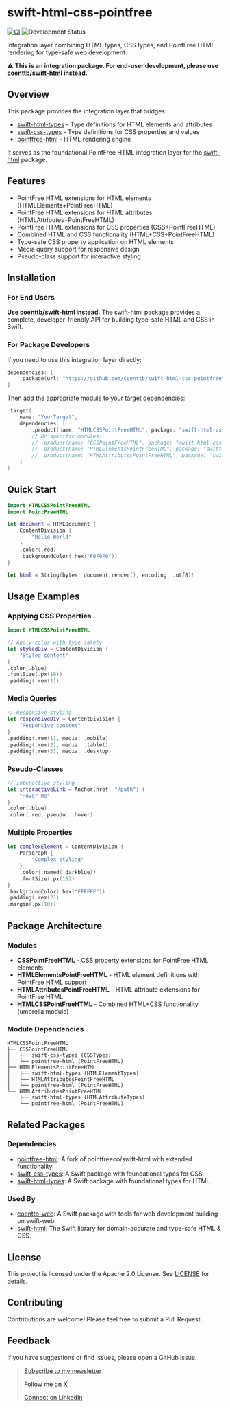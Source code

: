 # swift-html-css-pointfree

[![CI](https://github.com/coenttb/swift-html-css-pointfree/workflows/CI/badge.svg)](https://github.com/coenttb/swift-html-css-pointfree/actions/workflows/ci.yml)
![Development Status](https://img.shields.io/badge/status-active--development-blue.svg)

Integration layer combining HTML types, CSS types, and PointFree HTML rendering for type-safe web development.

⚠️ **This is an integration package. For end-user development, please use [coenttb/swift-html](https://github.com/coenttb/swift-html) instead.**

## Overview

This package provides the integration layer that bridges:
- [swift-html-types](https://github.com/coenttb/swift-html-types) - Type definitions for HTML elements and attributes
- [swift-css-types](https://github.com/coenttb/swift-css-types) - Type definitions for CSS properties and values
- [pointfree-html](https://github.com/coenttb/pointfree-html) - HTML rendering engine

It serves as the foundational PointFree HTML integration layer for the [swift-html](https://github.com/coenttb/swift-html) package.

## Features

- PointFree HTML extensions for HTML elements (HTMLElements+PointFreeHTML)
- PointFree HTML extensions for HTML attributes (HTMLAttributes+PointFreeHTML)
- PointFree HTML extensions for CSS properties (CSS+PointFreeHTML)
- Combined HTML and CSS functionality (HTML+CSS+PointFreeHTML)
- Type-safe CSS property application on HTML elements
- Media query support for responsive design
- Pseudo-class support for interactive styling

## Installation

### For End Users

**Use [coenttb/swift-html](https://github.com/coenttb/swift-html) instead.** The swift-html package provides a complete, developer-friendly API for building type-safe HTML and CSS in Swift.

### For Package Developers

If you need to use this integration layer directly:

```swift
dependencies: [
    .package(url: "https://github.com/coenttb/swift-html-css-pointfree", from: "0.0.1")
]
```

Then add the appropriate module to your target dependencies:

```swift
.target(
    name: "YourTarget",
    dependencies: [
        .product(name: "HTMLCSSPointFreeHTML", package: "swift-html-css-pointfree"),
        // Or specific modules:
        // .product(name: "CSSPointFreeHTML", package: "swift-html-css-pointfree"),
        // .product(name: "HTMLElementsPointFreeHTML", package: "swift-html-css-pointfree"),
        // .product(name: "HTMLAttributesPointFreeHTML", package: "swift-html-css-pointfree"),
    ]
)
```

## Quick Start

```swift
import HTMLCSSPointFreeHTML
import PointFreeHTML

let document = HTMLDocument {
    ContentDivision {
        "Hello World"
    }
    .color(.red)
    .backgroundColor(.hex("F0F0F0"))
}

let html = String(bytes: document.render(), encoding: .utf8)!
```

## Usage Examples

### Applying CSS Properties

```swift
import HTMLCSSPointFreeHTML

// Apply color with type safety
let styledDiv = ContentDivision {
    "Styled content"
}
.color(.blue)
.fontSize(.px(16))
.padding(.rem(1))
```

### Media Queries

```swift
// Responsive styling
let responsiveDiv = ContentDivision {
    "Responsive content"
}
.padding(.rem(1), media: .mobile)
.padding(.rem(2), media: .tablet)
.padding(.rem(3), media: .desktop)
```

### Pseudo-Classes

```swift
// Interactive styling
let interactiveLink = Anchor(href: "/path") {
    "Hover me"
}
.color(.blue)
.color(.red, pseudo: .hover)
```

### Multiple Properties

```swift
let complexElement = ContentDivision {
    Paragraph {
        "Complex styling"
    }
    .color(.named(.darkblue))
    .fontSize(.px(18))
}
.backgroundColor(.hex("FFFFFF"))
.padding(.rem(2))
.margin(.px(10))
```

## Package Architecture

### Modules

- **CSSPointFreeHTML** - CSS property extensions for PointFree HTML elements
- **HTMLElementsPointFreeHTML** - HTML element definitions with PointFree HTML support
- **HTMLAttributesPointFreeHTML** - HTML attribute extensions for PointFree HTML
- **HTMLCSSPointFreeHTML** - Combined HTML+CSS functionality (umbrella module)

### Module Dependencies

```
HTMLCSSPointFreeHTML
├── CSSPointFreeHTML
│   ├── swift-css-types (CSSTypes)
│   └── pointfree-html (PointFreeHTML)
├── HTMLElementsPointFreeHTML
│   ├── swift-html-types (HTMLElementTypes)
│   ├── HTMLAttributesPointFreeHTML
│   └── pointfree-html (PointFreeHTML)
└── HTMLAttributesPointFreeHTML
    ├── swift-html-types (HTMLAttributeTypes)
    └── pointfree-html (PointFreeHTML)
```

## Related Packages

### Dependencies

- [pointfree-html](https://github.com/coenttb/pointfree-html): A fork of pointfreeco/swift-html with extended functionality.
- [swift-css-types](https://github.com/coenttb/swift-css-types): A Swift package with foundational types for CSS.
- [swift-html-types](https://github.com/coenttb/swift-html-types): A Swift package with foundational types for HTML.

### Used By

- [coenttb-web](https://github.com/coenttb/coenttb-web): A Swift package with tools for web development building on swift-web.
- [swift-html](https://github.com/coenttb/swift-html): The Swift library for domain-accurate and type-safe HTML & CSS.

## License

This project is licensed under the Apache 2.0 License. See [LICENSE](LICENSE) for details.

## Contributing

Contributions are welcome! Please feel free to submit a Pull Request.

## Feedback

If you have suggestions or find issues, please open a GitHub issue.

> [Subscribe to my newsletter](http://coenttb.com/en/newsletter/subscribe)
>
> [Follow me on X](http://x.com/coenttb)
>
> [Connect on LinkedIn](https://www.linkedin.com/in/tenthijeboonkkamp)
